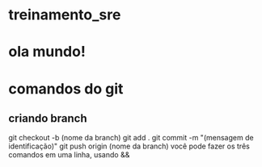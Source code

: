# treinamento_sre
# ola mundo!
# comandos do git

## criando branch

git checkout -b (nome da branch)
git add .
git commit -m "(mensagem de identificação)"
git push origin (nome da branch)
você pode fazer os três comandos em uma linha, usando &&